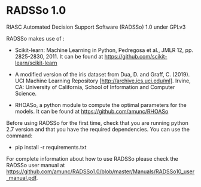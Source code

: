 # RADSSo 1.0
RIASC Automated Decision Support Software (RADSSo) 1.0 under GPLv3

RADSSo makes use of :

- Scikit-learn: Machine Learning in Python, Pedregosa et al., JMLR 12, pp. 2825-2830, 2011. It can be found at https://github.com/scikit-learn/scikit-learn

- A modified version of the iris dataset from Dua, D. and Graff, C. (2019). UCI Machine Learning Repository [http://archive.ics.uci.edu/ml]. Irvine, CA: University of California, School of Information and Computer Science.

- RHOASo, a python module to compute the optimal parameters for the models. It can be found at https://github.com/amunc/RHOASo

Before using RADSSo for the first time, check that you are running python 2.7 version and that you have the required dependencies. You can use the command:

   -  pip install -r requirements.txt
   
For complete information about how to use RADSSo please check the RADSSo user manual at https://github.com/amunc/RADSSo1.0/blob/master/Manuals/RADSSo10_user_manual.pdf.

